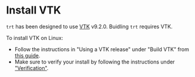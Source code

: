 # Install VTK
`trt` has been designed to use [VTK](https://vtk.org/) v9.2.0. Buidling `trt` requires VTK.

To install VTK on Linux:

- Follow the instructions in "Using a VTK release" under "Build VTK" from [this guide](https://gitlab.kitware.com/vtk/vtk/-/blob/master/Documentation/dev/getting_started_linux.md#using-a-vtk-release).
- Make sure to verify your install by following the instructions under ["Verification"](https://gitlab.kitware.com/vtk/vtk/-/blob/master/Documentation/dev/getting_started_linux.md#verification).